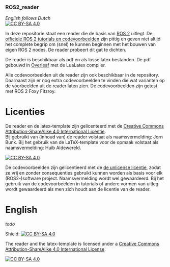 ### ROS2_reader
*English follows Dutch*  
[![CC BY-SA 4.0][cc-by-sa-shield]][cc-by-sa]

In deze repositorie staat een reader die de basis van [ROS 2](https://www.ros.org/) uitlegt. De [officiele ROS 2 tutorials en codevoorbeelden](https://docs.ros.org/en/foxy/) zijn pittig en geven niet altijd het complete begrip om (snel) te kunnen beginnen met het bouwen van eigen ROS 2 nodes. De reader probeert dit gat te dichten.

De reader is beschikbaar als pdf en als losse latex bestanden. De pdf gebouwd in [Overleaf](https://www.overleaf.com) met de LuaLatex compiler. 

Alle codevoorbeelden uit de reader zijn ook beschikbaar in de repository. Daarnaast zijn er nog extra codevoorbeelden te vinden die wat varianten op de voorbeelden uit de reader laten zien. De codevoorbeelden zijn getest met ROS 2 Foxy Fitzroy.

# Licenties
De reader en de latex-template zijn gelicenteerd met de
[Creative Commons Attribution-ShareAlike 4.0 International Licentie][cc-by-sa].  
Bij gebruikt van (inhoud van) de reader volstaat als naamsvermelding: Jorn Bunk.
Bij het gebruik van de LaTeX-template voor de opmaak volstaat als naamsvermelding: Huib Aldewereld.

[![CC BY-SA 4.0][cc-by-sa-image]][cc-by-sa]

De codevoorbeelden zijn gelicentieerd met de [de unlicense licentie](https://unlicense.org/), zodat ze vrij en zonder consequenties gebruikt kunnen worden als basis voor elk (ROS2-)software project. Naamsvermelding wordt wel gewaardeerd. Bij het gebruik van de codevoorbeelden in tutorials of andere vormen van uitleg wordt gewaardeerd als men zich houdt aan de licentie van de reader.

[cc-by-sa]: https://creativecommons.org/licenses/by-sa/4.0/deed.nl
[cc-by-sa-image]: https://licensebuttons.net/l/by-sa/4.0/88x31.png
[cc-by-sa-shield]: https://img.shields.io/badge/License-CC%20BY--SA%204.0-lightgrey.svg


# English

*todo*

Shield: [![CC BY-SA 4.0][cc-by-sa-shield]][cc-by-sa]

The reader and the latex-template is licensed under a
[Creative Commons Attribution-ShareAlike 4.0 International License][cc-by-sa].

[![CC BY-SA 4.0][cc-by-sa-image]][cc-by-sa]

[cc-by-sa]: http://creativecommons.org/licenses/by-sa/4.0/
[cc-by-sa-image]: https://licensebuttons.net/l/by-sa/4.0/88x31.png
[cc-by-sa-shield]: https://img.shields.io/badge/License-CC%20BY--SA%204.0-lightgrey.svg
